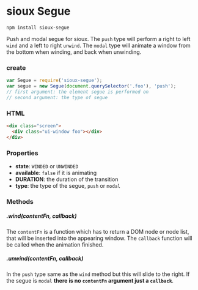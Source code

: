 # sioux Segue

``` batch
npm install sioux-segue
```

Push and modal segue for sioux. The `push` type will perform a right to left `wind` and a left to right `unwind`. The `modal` type will animate a window from the bottom when winding, and back when unwinding.

### create
``` js
var Segue = require('sioux-segue');
var segue = new Segue(document.querySelector('.foo'), 'push');
// first argument: the element segue is performed on
// second argument: the type of segue 
```

### HTML
``` html
<div class="screen">
  <div class="ui-window foo"></div>
</div>
```

### Properties
* __state__: `WINDED` or `UNWINDED`
* __available__: `false` if it is animating
* __DURATION__: the duration of the transition
* __type__: the type of the segue, `push` or `modal`

### Methods
##### .wind(contentFn, callback)
The `contentFn` is a function which has to return a DOM node or node list, that will be inserted into the appearing window. The `callback` function will be called when the animation finished.

##### .unwind(contentFn, callback)
In the `push` type same as the `wind` method but this will slide to the right. If the segue is `modal` __there is no `contentFn` argument just a `callback`__.